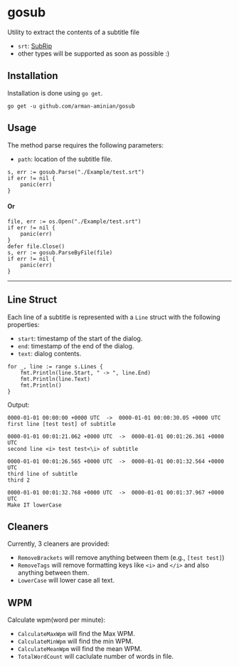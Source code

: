 # gosub
Utility to extract the contents of a subtitle file
* `srt`: [SubRip](https://en.wikipedia.org/wiki/SubRip)
* other types will be supported as soon as possible :)

## Installation
Installation is done using `go get`.
```
go get -u github.com/arman-aminian/gosub
```

## Usage
The method parse requires the following parameters:
* `path`: location of the subtitle file.

```golang
s, err := gosub.Parse("./Example/test.srt")
if err != nil {
	panic(err)
}
```
#### Or
```golang
file, err := os.Open("./Example/test.srt")
if err != nil {
	panic(err)
}
defer file.Close()
s, err := gosub.ParseByFile(file)
if err != nil {
	panic(err)
}
```
___

## Line Struct

Each line of a subtitle is represented with a `Line` struct with the following properties:

* `start`: timestamp of the start of the dialog.
* `end`: timestamp of the end of the dialog.
* `text`: dialog contents.

```golang
for _, line := range s.Lines {
	fmt.Println(line.Start, " -> ", line.End)
	fmt.Println(line.Text)
	fmt.Println()
}
```

Output:
```text
0000-01-01 00:00:00 +0000 UTC  ->  0000-01-01 00:00:30.05 +0000 UTC
first line [test test] of subtitle

0000-01-01 00:01:21.062 +0000 UTC  ->  0000-01-01 00:01:26.361 +0000 UTC
second line <i> test test<\i> of subtitle

0000-01-01 00:01:26.565 +0000 UTC  ->  0000-01-01 00:01:32.564 +0000 UTC
third line of subtitle
third 2

0000-01-01 00:01:32.768 +0000 UTC  ->  0000-01-01 00:01:37.967 +0000 UTC
Make IT lowerCase

```
## Cleaners

Currently, 3 cleaners are provided:

* `RemoveBrackets` will remove anything between them (e.g., `[test test]`)
* `RemoveTags` will remove formatting keys like `<i>` and `</i>` and also anything between them.
* `LowerCase` will lower case all text. 

## WPM

Calculate wpm(word per minute):

* `CalculateMaxWpm` will find the Max WPM.
* `CalculateMinWpm` will find the min WPM.
* `CalculateMeanWpm` will find the mean WPM.
* `TotalWordCount` will caclulate number of words in file.
